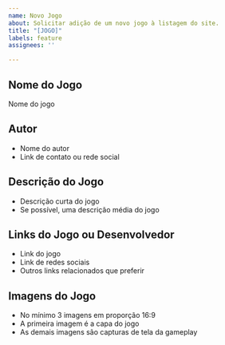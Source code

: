 ```yaml
---
name: Novo Jogo
about: Solicitar adição de um novo jogo à listagem do site.
title: "[JOGO]"
labels: feature
assignees: ''

---
```


## Nome do Jogo
Nome do jogo

## Autor
* Nome do autor
* Link de contato ou rede social

## Descrição do Jogo
* Descrição curta do jogo
* Se possível, uma descrição média do jogo

## Links do Jogo ou Desenvolvedor
* Link do jogo
* Link de redes sociais
* Outros links relacionados que preferir

## Imagens do Jogo
* No mínimo 3 imagens em proporção 16:9
* A primeira imagem é a capa do jogo
* As demais imagens são capturas de tela da gameplay

